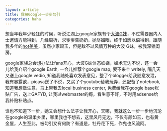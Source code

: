 ```yaml
---
layout: article
title: 我被Google一步步勾引
categories: haha
---
```

想当年我年少轻狂的时候，听说江湖上google家族有个[大波G妹](http://gmail.com)，不过需要圈内人士邀请方能得到，几经周折，求爹爹告奶奶，抛尽媚眼，终于如愿以偿得到，跟随我多年的[hot美美](http://hotmail.com)，虽然小家碧玉，但是敌不过风情万种的大波 G妹，被我深锁闺房。

google家族总会想办法让fans开心，大波G妹体态妖娆，媚术无边不说，还一会儿给我介绍个google Earth, 一会儿推荐个google map, 要不来个 writely, 隔几天又送上google vedio, 知道我随处喜欢发表意见，整了个blogger给我随意发泄，我有暴露欲，picasa送了不说，又买了个youtube给我玩弄，还配备了notebook, 知道我想做生意，马上带我去local business center, 免费给我在google base张贴广告，送上GAFYD, 让我过webmaster的瘾，看生意不好，不时用adsense给我补贴补贴点。

谁也不知道下一步，她又会想什么法子让我开心，天哪，我就这么一步一步地沉沦在google的温柔乡里，哪里我也不想去，这里风月无边，不仅有颜如玉，也有黄金屋，人生至此，被勾引又有何防？有道是，牡丹花下死，作鬼也风流阿。
